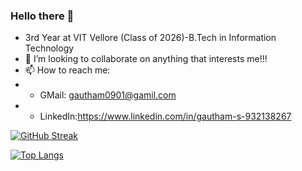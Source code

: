 
### Hello there 👋

<p> 
  
- 3rd Year at VIT Vellore (Class of 2026)-B.Tech in Information Technology
- 👯 I’m looking to collaborate on anything that interests me!!!
- 📫 How to reach me:    
- - GMail: gautham0901@gamil.com
- - LinkedIn:https://www.linkedin.com/in/gautham-s-932138267

[![GitHub Streak](https://streak-stats.demolab.com/?user=GAUTHAM09012004&theme=gotham)](https://git.io/streak-stats)

[![Top Langs](https://github-readme-stats.vercel.app/api/top-langs/?username=GAUTHAM09012004&theme=gotham&layout=compact)](https://github.com/anuraghazra/github-readme-stats)
</p>
